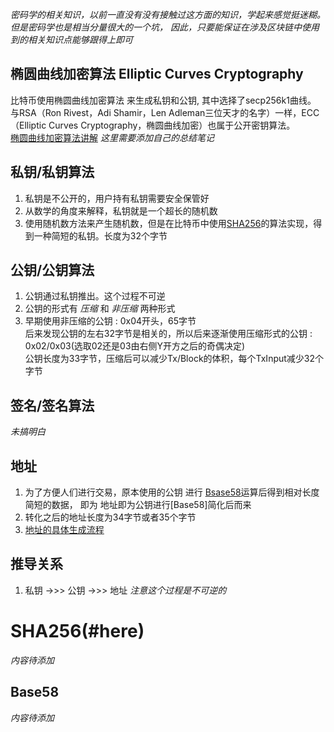*密码学的相关知识，以前一直没有没有接触过这方面的知识，学起来感觉挺迷糊。<br>但是密码学也是相当分量很大的一个坑，
因此，只要能保证在涉及区块链中使用到的相关知识点能够跟得上即可*
## 椭圆曲线加密算法 Elliptic Curves Cryptography
比特币使用椭圆曲线加密算法 来生成私钥和公钥,
其中选择了secp256k1曲线。<br>
与RSA（Ron Rivest，Adi Shamir，Len Adleman三位天才的名字）一样，ECC（Elliptic Curves Cryptography，椭圆曲线加密）也属于公开密钥算法。<br>
[椭圆曲线加密算法讲解](http://8btc.com/article-138-1.html)
*这里需要添加自己的总结笔记*

## 私钥/私钥算法
1. 私钥是不公开的，用户持有私钥需要安全保管好<br>
2. 从数学的角度来解释，私钥就是一个超长的随机数
3. 使用随机数方法来产生随机数，但是在比特币中使用[SHA256](#here)的算法实现，得到一种简短的私钥。长度为32个字节

## 公钥/公钥算法
1. 公钥通过私钥推出。这个过程不可逆
2. 公钥的形式有 *压缩* 和 *非压缩* 两种形式
3. 早期使用非压缩的公钥 : 0x04开头，65字节<br>
后来发现公钥的左右32字节是相关的，所以后来逐渐使用压缩形式的公钥 : <br>
0x02/0x03(选取02还是03由右侧Y开方之后的奇偶决定)<br>
公钥长度为33字节，压缩后可以减少Tx/Block的体积，每个TxInput减少32个字节

## 签名/签名算法
*未搞明白*

## 地址
1. 为了方便人们进行交易，原本使用的公钥 进行 [Bsase58](#Base58)运算后得到相对长度简短的数据， 即为 地址即为公钥进行[Base58]简化后而来
2. 转化之后的地址长度为34字节或者35个字节
3. [地址的具体生成流程](http://lib.csdn.net/article/blockchain/53970)

## 推导关系
1. 私钥 ->>> 公钥 ->>> 地址 *注意这个过程是不可逆的*

# SHA256(#here)
*内容待添加*

## Base58
*内容待添加*

